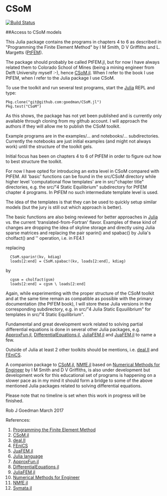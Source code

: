 # CSoM


[![Build Status](https://travis-ci.org/goedman/CSoM.jl.svg?branch=master)](https://travis-ci.org/goedman/CSoM.jl)


##Access to CSoM models

This Julia package contains the programs in chapters 4 to 6 as described in "Programming the Finite Element Method" by I M Smith, D V Griffiths and L. Margetts ([PtFEM]( http://www.wiley.com/WileyCDA/WileyTitle/productCd-1119973341.html )). 

The package should probably be called PtFEM.jl, but for now I have always related them to Colorado School of Mines (being a mining engineer from Delft University myself :-), hence [CSoM.jl](https://github.com/goedman/CSoM.jl). When I refer to the book I use PtFEM, when I refer to the Julia package I use CSoM.

To use the toolkit and run several test programs, start the [Julia](http://julialang.org) REPL and type:

```
Pkg.clone("git@github.com:goedman/CSoM.jl")
Pkg.test("CSoM")
```

As this shows, the package has not yet been published and is currently only available through cloning from my github account. I will approach the authors if they will allow me to publish the CSoM toolkit.

Example programs are in the examples/... and notebooks/... subdirectories. Currently the notebooks are just initial examples (and might not always work) until the structure of the toolkit gels.

Initial focus has been on chapters 4 to 6 of PtFEM in order to figure out how to best structure the toolkit. 

For now I have opted for introducing an extra level in CSoM compared with PtFEM. All 'basic' functions can be found in the src/CSoM directory while higher level 'computational flow templates' are in src/"chapter title" directories, e.g. the src/"4 Static Equilibrium" subdirectory for PtFEM chapter 4 programs. In PtFEM no such intermediate template level is used.

The idea of the templates is that they can be used to quickly setup similar models (but the jury is still out which approach is better).

The basic functions are also being reviewed for better approaches in [Julia](http://julialang.org) vs. the current 'translated-from-Fortran' flavor. Examples of these kind of changes are dropping the idea of skyline storage and directly using Julia sparse matrices and replacing the pair sparin() and spabac() by Julia's cholfact() and '\' operation, i.e. in FE4.1

replacing

```
  CSoM.sparin!(kv, kdiag)
  loads[2:end] = CSoM.spabac!(kv, loads[2:end], kdiag)
```

by

```
  cgsm = cholfact(gsm)
  loads[2:end] = cgsm \ loads[2:end]
```

Again, while experimenting with the proper structure of the CSoM toolkit and at the same time remain as compatible as possible with the primary documentation (the PtFEM book), I will store these Julia versions in the corresponding subdirectory, e.g. in src/"4 Julia Static Equuilibrium" for templates in src/"4 Static Equilibrium".

Fundamental and great development work related to solving partial differential equations is done in several other Julia packages, e.g. [ApproxFun.jl](https://github.com/JuliaApproximation/ApproxFun.jl), [DifferentialEquations.jl](https://github.com/JuliaDiffEq/DifferentialEquations.jl), [JuliaFEM.jl](http://www.juliafem.org) and  [JuaFEM.jl](https://github.com/KristofferC/JuAFEM.jl) to name a few.

Outside of Julia at least 2 other toolkits should be mentions, i.e.  [deal.II](http://dealii.org) and [FEniCS](https://fenicsproject.org).

A companion package to [CSoM.jl](https://github.com/goedman/CSoM.jl), [NMfE.jl](https://github.com/goedman/NMfE.jl) based on [Numerical Methods for Engineer](https://books.google.com/books?id=lxGPQmuSwBQC&source=gbs_similarbooks) by I M Smith and D V Griffiths, is also under development but development work for this educational set of programs is happening on a slower pace as in my mind it should form a bridge to some of the above mentioned Julia packages related to solving differential equations.

Please note that no timeline is set when this work in progress will be finished.

Rob J Goedman
March 2017

References:

1. [Programming the Finite Element Method](http://www.wiley.com/WileyCDA/WileyTitle/productCd-1119973341.html)
1. [CSoM.jl](https://github.com/goedman/CSoM.jl)
1. [deal.II](http://dealii.org)
1. [FEniCS](https://fenicsproject.org)
1. [JuaFEM.jl](https://github.com/KristofferC/JuAFEM.jl)
1. [Julia language](http://julialang.org)
1. [ApproxFun.jl](https://github.com/JuliaApproximation/ApproxFun.jl)
1. [DifferentialEquations.jl](https://github.com/JuliaDiffEq/DifferentialEquations.jl)
1. [JuliaFEM.jl](http://www.juliafem.org)
1. [Numerical Methods for Engineer](https://books.google.com/books?id=lxGPQmuSwBQC&source=gbs_similarbooks)
1. [NMfE.jl](https://github.com/goedman/NMfE.jl)
1. [Symata.jl](https://github.com/jlapeyre/Symata.jl)